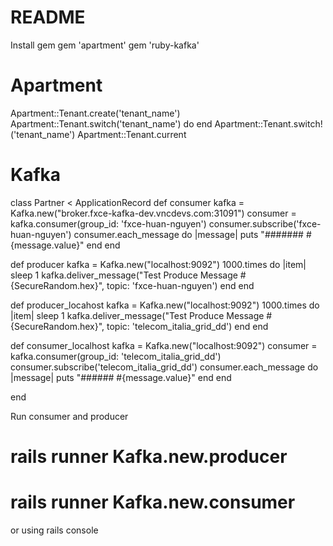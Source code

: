 # README
Install gem
gem 'apartment'
gem 'ruby-kafka'

# Apartment
Apartment::Tenant.create('tenant_name')
Apartment::Tenant.switch('tenant_name') do
end
Apartment::Tenant.switch!('tenant_name')
Apartment::Tenant.current

# Kafka

class Partner < ApplicationRecord
  def consumer
    kafka = Kafka.new("broker.fxce-kafka-dev.vncdevs.com:31091")
    consumer = kafka.consumer(group_id: 'fxce-huan-nguyen')
    consumer.subscribe('fxce-huan-nguyen')
    consumer.each_message do |message|
      puts "####### #{message.value}"
    end
  end

  def producer
    kafka = Kafka.new("localhost:9092")
    1000.times do |item|
      sleep 1
      kafka.deliver_message("Test Produce Message #{SecureRandom.hex}", topic: 'fxce-huan-nguyen')
    end
  end

  def producer_locahost
    kafka = Kafka.new("localhost:9092")
    1000.times do |item|
      sleep 1
      kafka.deliver_message("Test Produce Message #{SecureRandom.hex}", topic: 'telecom_italia_grid_dd')
    end
  end

  def consumer_localhost
    kafka = Kafka.new("localhost:9092")
    consumer = kafka.consumer(group_id: 'telecom_italia_grid_dd')
    consumer.subscribe('telecom_italia_grid_dd')
    consumer.each_message do |message|
      puts "###### #{message.value}"
    end
  end

end

Run consumer and producer
# rails runner Kafka.new.producer
# rails runner Kafka.new.consumer

or using rails console